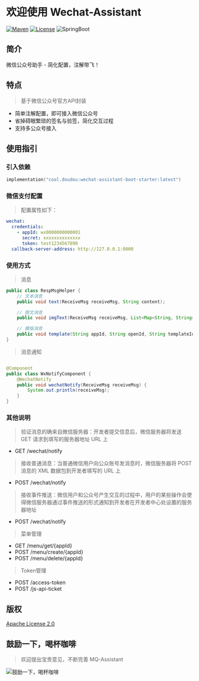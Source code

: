 # 欢迎使用 Wechat-Assistant

[![Maven](https://img.shields.io/badge/Maven-v2.0.0-blue)](https://search.maven.org/search?q=g:cool.doudou%20a:wechat-assistant-*)
[![License](https://img.shields.io/badge/License-Apache%202-4EB1BA.svg?style=flat-square)](https://www.apache.org/licenses/LICENSE-2.0)
![SpringBoot](https://img.shields.io/badge/SpringBoot-v2.7.2-blue)

## 简介

微信公众号助手 - 简化配置，注解带飞！

## 特点

> 基于微信公众号官方API封装

- 简单注解配置，即可接入微信公众号
- 省掉碍眼繁琐的签名与验签，简化交互过程
- 支持多公众号接入

## 使用指引

### 引入依赖

```kotlin
implementation("cool.doudou:wechat-assistant-boot-starter:latest")
```

### 微信支付配置

> 配置属性如下：

```yaml
wechat:
  credentials:
    - appId: wx0000000000001
      secret: xxxxxxxxxxxxxx
      token: test1234567890
  callback-server-address: http://127.0.0.1:8000
```

### 使用方式

> 消息

```java
public class RespMsgHelper {
    // 文本消息
    public void text(ReceiveMsg receiveMsg, String content);

    // 图文消息
    public void imgText(ReceiveMsg receiveMsg, List<Map<String, String>> articleList);

    // 模版消息
    public void template(String appId, String openId, String templateId, Map<String, Object> templateParam);
}
```

> 消息通知

```java

@Component
public class WxNotifyComponent {
    @WechatNotify
    public void wechatNotify(ReceiveMsg receiveMsg) {
        System.out.println(receiveMsg);
    }
}
```

### 其他说明

> 验证消息的确来自微信服务器：开发者提交信息后，微信服务器将发送 GET 请求到填写的服务器地址 URL 上

- GET /wechat/notify

> 接收普通消息：当普通微信用户向公众账号发消息时，微信服务器将 POST 消息的 XML 数据包到开发者填写的 URL 上

- POST /wechat/notify

> 接收事件推送：微信用户和公众号产生交互的过程中，用户的某些操作会使得微信服务器通过事件推送的形式通知到开发者在开发者中心处设置的服务器地址

- POST /wechat/notify

> 菜单管理

- GET /menu/get/{appId}
- POST /menu/create/{appId}
- POST /menu/delete/{appId}

> Token管理

- POST /access-token
- POST /js-api-ticket

## 版权

[Apache License 2.0](https://www.apache.org/licenses/LICENSE-2.0)

## 鼓励一下，喝杯咖啡

> 欢迎提出宝贵意见，不断完善 MQ-Assistant

![鼓励一下，喝杯咖啡](https://user-images.githubusercontent.com/21210629/172556529-544b2581-ea34-4530-932b-148198b1b265.jpg)
